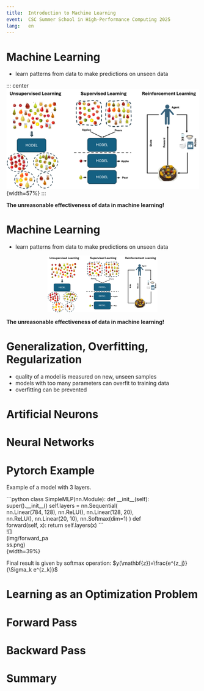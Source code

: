 ```yaml
---
title:  Introduction to Machine Learning
event:  CSC Summer School in High-Performance Computing 2025
lang:   en
---
```


# Machine Learning

- learn patterns from data to make predictions on unseen data

::: center
![](img/ML_types.png){width=57%}
:::

  **The unreasonable effectiveness of data in machine learning!**


# Machine Learning

- learn patterns from data to make predictions on unseen data

<div style="text-align: center;">
  <img src="img/ML_types.png" style="width: 57%;">
</div>

  **The unreasonable effectiveness of data in machine learning!**


# Generalization, Overfitting, Regularization

- quality of a model is measured on new, unseen samples
- models with too many parameters can overfit to training data
- overfitting can be prevented

# Artificial Neurons

# Neural Networks

# Pytorch Example
Example of a model with 3 layers. 
<div class="column"  style="width:75%">
```python
class SimpleMLP(nn.Module):
    def __init__(self):
        super().__init__()
        self.layers = nn.Sequential(
            nn.Linear(784, 128),
            nn.ReLU(),
            nn.Linear(128, 20),
            nn.ReLU(),
            nn.Linear(20, 10),
            nn.Softmax(dim=1)
        )
    def forward(self, x):
        return self.layers(x)
```
</div>

<div class="column"  style="width:23%">
![](img/forward_pass.png){width=39%}
</div>

Final result is given by softmax operation: $y(\mathbf{z})=\frac{e^{z_j}}{\Sigma_k e^{z_k}}$

# Learning as an Optimization Problem

# Forward Pass

# Backward Pass


# Summary
